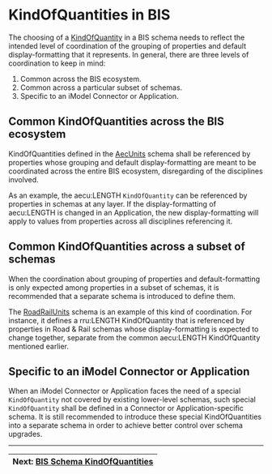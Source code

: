 # KindOfQuantities in BIS

The choosing of a [KindOfQuantity](../../ec/kindofquantity.md) in a BIS schema needs to reflect the intended level of coordination of the grouping of properties and default display-formatting that it represents. In general, there are three levels of coordination to keep in mind:

1. Common across the BIS ecosystem.
1. Common across a particular subset of schemas.
1. Specific to an iModel Connector or Application.

## Common KindOfQuantities across the BIS ecosystem

KindOfQuantities defined in the [AecUnits](../../domains/AecUnits.ecschema.md) schema shall be referenced by properties whose grouping and default display-formatting are meant to be coordinated across the entire BIS ecosystem, disregarding of the disciplines involved.

As an example, the aecu:LENGTH `KindOfQuantity` can be referenced by properties in schemas at any layer. If the display-formatting of aecu:LENGTH is changed in an Application, the new display-formatting will apply to values from properties across all disciplines referencing it.

## Common KindOfQuantities across a subset of schemas

When the coordination about grouping of properties and default-formatting is only expected among properties in a subset of schemas, it is recommended that a separate schema is introduced to define them.

The [RoadRailUnits](../../domains/RoadRailUnits.ecschema.md) schema is an example of this kind of coordination. For instance, it defines a rru:LENGTH KindOfQuantity that is referenced by properties in Road & Rail schemas whose display-formatting is expected to change together, separate from the common aecu:LENGTH KindOfQuantity mentioned earlier.

## Specific to an iModel Connector or Application

When an iModel Connector or Application faces the need of a special `KindOfQuantity` not covered by existing lower-level schemas, such special `KindOfQuantity` shall be defined in a Connector or Application-specific schema. It is still recommended to introduce these special KindOfQuantities into a separate schema in order to achieve better control over schema upgrades.

---
| Next: [BIS Schema KindOfQuantities](./kindOfQuantities.md)
|:---

